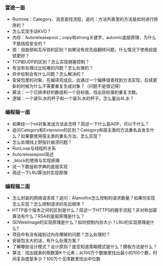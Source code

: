 ### 富途一面

* Runtime：Category、消息查找流程，追问：方法列表里的方法是如何进行排序的？
* 怎么实现手动KVO？
* 内存：Autoreleasepool；copy和strong关键字，automic底层原理，为什么不是线程安全的？
* 锁：自旋锁和互斥锁的区别？如果没有优先级翻转问题，什么情况下使用自旋锁更好？
* TCP和UDP的区别？怎么实现拥塞控制？
* 有没有处理过比较难的问题？怎么处理的？
* 异步绘制会有什么问题？怎么解决的？
* 安装包里的对象，在编译完成后，会通过一个偏移值查找到方法实现，后续更新的时候为什么不需要重复生成对象？（问题不是很记得）
* 算法：一个已排序好的数组和一个目标值，找出目标值的重复次数。
* 逻辑：一个装5L水的杯子和一个装3L水的杯子。怎么量出4L水？

### 编程猫一面

* 如果给一个nil对象发送方法会怎样？简述一下什么是AOP，可以干什么？
* 追问Category和Extension的区别？Category和宿主类的方法重名会发生什么？如果要使用宿主类的重名方法，怎么实现？
* 怎么处理线上野指针崩溃问题？
* RunLoop与线程的关系
* Autoreleasepool简述
* _block的使用与实现原理
* 说一下数组和字典的底层实现
* 简述一下LRU算法的实现原理

### 编程猫二面

* 怎么封装的网络请求库？追问：Alamofire怎么控制的请求数量？如果你实现怎么实现？怎么控制请求的先后顺序？
* HTTP各个版本之间的区别是什么？简述一下HTTPS的握手流程？非对称加密算法有什么？RSA的底层原理是什么？
* SDWebImage的实现原理是什么？如何控制内存大小？LRU的实现原理是什么?
* 项目中有没有碰到过内存爆掉的问题？怎么处理的？
* 安装包太大的话，有什么处理方案？
* 了解哪些设计模式？设计原则？是否知道策略模式是什么？模板方法是什么？
* 算法：找出链表的倒数第K个元素；从100万个数据里找出最小的100个数，时间复杂度是多少？100万个无序数里找出中位数